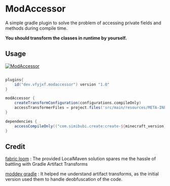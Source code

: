# ModAccessor

A simple gradle plugin to solve the problem of accessing private fields and methods during compile time.

**You should transform the classes in runtime by yourself.**


## Usage

[![ModAccessor](https://img.shields.io/maven-metadata/v/https/plugins.gradle.org/m2/dev/vfyjxf/modaccessor/dev.vfyjxf.modaccessor.gradle.plugin/maven-metadata.xml.svg?label=ModAccessor)](https://plugins.gradle.org/plugin/dev.vfyjxf.modaccessor)

```groovy

plugins{
    id("dev.vfyjxf.modaccessor") version "1.0"
}

modAccessor {
    createTransformConfiguration(configurations.compileOnly)
    accessTransformerFiles = project.files('src/main/resources/META-INF/accesstransformer.cfg')
}

dependencies {
    accessCompileOnly(("com.simibubi.create:create-${minecraft_version}:6.0.4-61:slim"))
}
```


## Credit

[fabric loom](https://github.com/FabricMC/fabric-loom) : The provided LocalMaven solution spares me the hassle of battling with Gradle Artifact Transforms

[moddev gradle](https://github.com/NeoForged/ModDevGradle) : It helped me understand artifact transforms, as the initial version used them to handle deobfuscation of the code.
